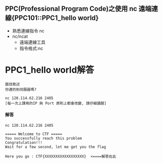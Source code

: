 ## PPC(Professional Program Code)之使用 nc 遠端連線{PPC101::PPC1_hello world} 
- 熟悉連線指令 nc  
- nc/ncat
  - 遠端連線工具
  - 指令格式:nc <ip> <port>

# PPC1_hello world解答
```
題目敘述
你連的到伺服器嗎?

nc 120.114.62.216 2405
[每一次上課用的IP 與 Port 原則上都會改變, 請仔細讀題]
```

#### 解答
```
nc 120.114.62.216 2405

===== Welcome to CTF =====
You successfully reach this problem
Congratulation!!!
Wait for a few second, let me get you the flag

Here you go : CTF{XXXXXXXXXXXXXXXXXX}  <====解答在此
